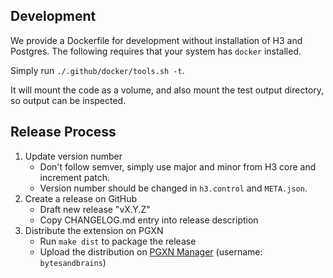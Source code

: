 ## Development

We provide a Dockerfile for development without installation of H3 and Postgres. The following requires that your system has `docker` installed.

Simply run `./.github/docker/tools.sh -t`.

It will mount the code as a volume, and also mount the test output directory,
so output can be inspected.

## Release Process

1. Update version number
    * Don't follow semver, simply use major and minor from H3 core and increment patch.
    * Version number should be changed in `h3.control` and `META.json`.
2. Create a release on GitHub
    * Draft new release "vX.Y.Z"
    * Copy CHANGELOG.md entry into release description
3. Distribute the extension on PGXN
    * Run `make dist` to package the release
    * Upload the distribution on [PGXN Manager](https://manager.pgxn.org/) (username: `bytesandbrains`)